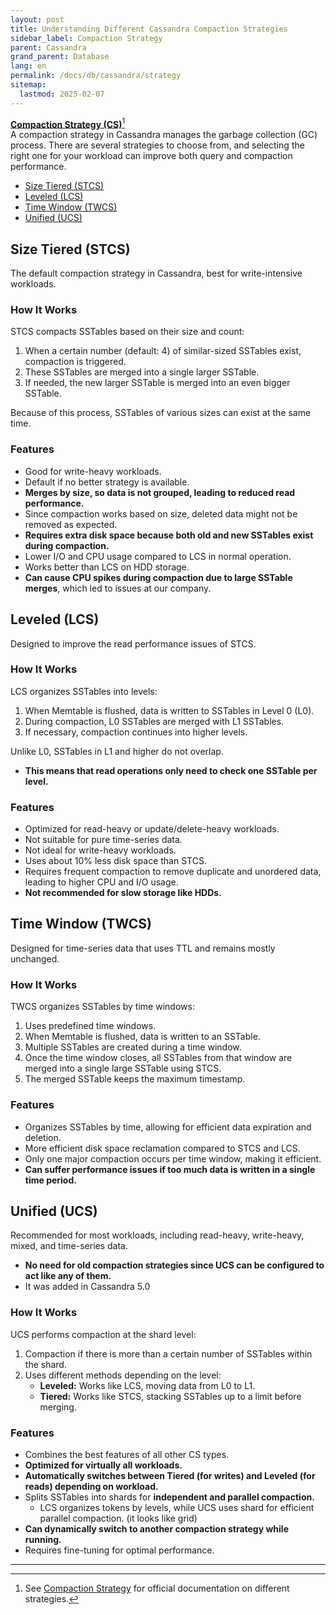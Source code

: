 ```yaml
---
layout: post
title: Understanding Different Cassandra Compaction Strategies
sidebar_label: Compaction Strategy
parent: Cassandra
grand_parent: Database
lang: en
permalink: /docs/db/cassandra/strategy
sitemap:
  lastmod: 2025-02-07
---
```


**<u>Compaction Strategy (CS)</u>**[^1]  
A compaction strategy in Cassandra manages the garbage collection (GC) process. There are several strategies to choose from, and selecting the right one for your workload can improve both query and compaction performance.

* [Size Tiered (STCS)](#size-tiered-stcs)
* [Leveled (LCS)](#leveled-lcs)
* [Time Window (TWCS)](#time-window-twcs)
* [Unified (UCS)](#unified-ucs)


## Size Tiered (STCS)

The default compaction strategy in Cassandra, best for write-intensive workloads.

### How It Works

STCS compacts SSTables based on their size and count:

1. When a certain number (default: 4) of similar-sized SSTables exist, compaction is triggered.
2. These SSTables are merged into a single larger SSTable.
3. If needed, the new larger SSTable is merged into an even bigger SSTable.

Because of this process, SSTables of various sizes can exist at the same time.

### Features

- Good for write-heavy workloads.
- Default if no better strategy is available.
- **Merges by size, so data is not grouped, leading to reduced read performance.**
- Since compaction works based on size, deleted data might not be removed as expected.
- **Requires extra disk space because both old and new SSTables exist during compaction.**
- Lower I/O and CPU usage compared to LCS in normal operation.
- Works better than LCS on HDD storage.
- **Can cause CPU spikes during compaction due to large SSTable merges**, which led to issues at our company.

## Leveled (LCS)

Designed to improve the read performance issues of STCS.

### How It Works

LCS organizes SSTables into levels:

1. When Memtable is flushed, data is written to SSTables in Level 0 (L0).
2. During compaction, L0 SSTables are merged with L1 SSTables.
3. If necessary, compaction continues into higher levels.

Unlike L0, SSTables in L1 and higher do not overlap.
- **This means that read operations only need to check one SSTable per level.**

### Features

- Optimized for read-heavy or update/delete-heavy workloads.
- Not suitable for pure time-series data.
- Not ideal for write-heavy workloads.
- Uses about 10% less disk space than STCS.
- Requires frequent compaction to remove duplicate and unordered data, leading to higher CPU and I/O usage.
- **Not recommended for slow storage like HDDs.**

## Time Window (TWCS)

Designed for time-series data that uses TTL and remains mostly unchanged.

### How It Works

TWCS organizes SSTables by time windows:

1. Uses predefined time windows.
2. When Memtable is flushed, data is written to an SSTable.
3. Multiple SSTables are created during a time window.
4. Once the time window closes, all SSTables from that window are merged into a single large SSTable using STCS.
5. The merged SSTable keeps the maximum timestamp.

### Features

- Organizes SSTables by time, allowing for efficient data expiration and deletion.
- More efficient disk space reclamation compared to STCS and LCS.
- Only one major compaction occurs per time window, making it efficient.
- **Can suffer performance issues if too much data is written in a single time period.**

## Unified (UCS)

Recommended for most workloads, including read-heavy, write-heavy, mixed, and time-series data.
- **No need for old compaction strategies since UCS can be configured to act like any of them.**
- It was added in Cassandra 5.0

### How It Works

UCS performs compaction at the shard level:

1. Compaction if there is more than a certain number of SSTables within the shard.
2. Uses different methods depending on the level:
    - **Leveled:** Works like LCS, moving data from L0 to L1.
    - **Tiered:** Works like STCS, stacking SSTables up to a limit before merging.

### Features

- Combines the best features of all other CS types.
- **Optimized for virtually all workloads.**
- **Automatically switches between Tiered (for writes) and Leveled (for reads) depending on workload.**
- Splits SSTables into shards for **independent and parallel compaction.**
    - LCS organizes tokens by levels, while UCS uses shard for efficient parallel compaction. (it looks like grid)
- **Can dynamically switch to another compaction strategy while running.**
- Requires fine-tuning for optimal performance.

---

[^1]: See [Compaction Strategy](https://cassandra.apache.org/doc/latest/cassandra/managing/operating/compaction/index.html) for official documentation on different strategies.


